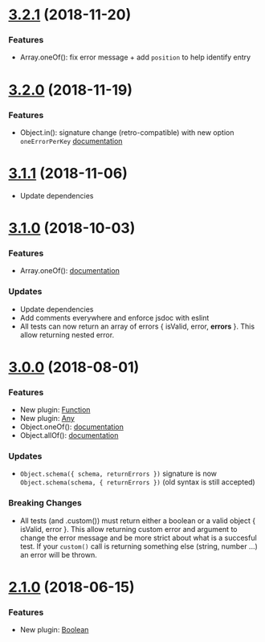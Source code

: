# [3.2.1](https://github.com/bodinsamuel/altheia/compare/v3.2.1...master) (2018-11-20)
### Features
- Array.oneOf(): fix error message + add `position` to help identify entry

# [3.2.0](https://github.com/bodinsamuel/altheia/compare/v3.2.0...master) (2018-11-19)
### Features
- Object.in(): signature change (retro-compatible) with new option `oneErrorPerKey` [documentation](https://github.com/bodinsamuel/altheia/blob/master/Documentation.md#invalue--options-object)

# [3.1.1](https://github.com/bodinsamuel/altheia/compare/v3.1.0...master) (2018-11-06)
- Update dependencies

# [3.1.0](https://github.com/bodinsamuel/altheia/compare/v3.1.0...master) (2018-10-03)
### Features
- Array.oneOf(): [documentation](https://github.com/bodinsamuel/altheia/blob/master/Documentation.md#oneoftemplates)

### Updates
- Update dependencies
- Add comments everywhere and enforce jsdoc with eslint
- All tests can now return an array of errors { isValid, error, **errors** }.
  This allow returning nested error.


# [3.0.0](https://github.com/bodinsamuel/altheia/compare/v3.0.0...master) (2018-08-01)


### Features
- New plugin: [Function](https://github.com/bodinsamuel/altheia/blob/master/Documentation.md#function)
- New plugin: [Any](https://github.com/bodinsamuel/altheia/blob/master/Documentation.md#any)
- Object.oneOf(): [documentation](https://github.com/bodinsamuel/altheia/blob/master/Documentation.md#oneofisonerequired-boolean-keys-string)
- Object.allOf(): [documentation](https://github.com/bodinsamuel/altheia/blob/master/Documentation.md#allofkeys-string)

### Updates
- `Object.schema({ schema, returnErrors })` signature is now `Object.schema(schema, { returnErrors })` (old syntax is still accepted)

### Breaking Changes
- All tests (and .custom()) must return either a boolean or a valid object { isValid, error }.
  This allow returning custom error and argument to change the error message and be more strict about what is a succesful test.
  If your `custom()` call is returning something else (string, number ...) an error will be thrown.


# [2.1.0](https://github.com/bodinsamuel/altheia/compare/v2.1.0...master) (2018-06-15)


### Features
- New plugin: [Boolean](https://github.com/bodinsamuel/altheia/blob/master/Documentation.md#boolean)
